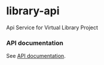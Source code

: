 # library-api
Api Service for Virtual Library Project

### API documentation
See [API documentation](https://documenter.getpostman.com/view/3947754/SzYdRvtF?version=latest).

